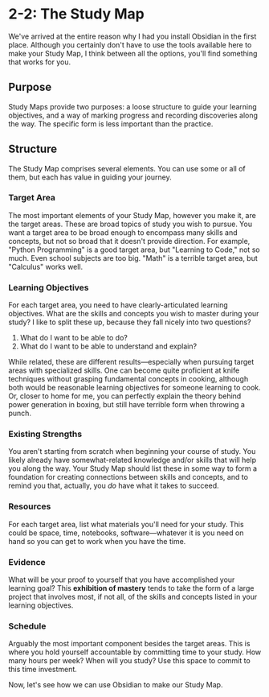 # 2-2: The Study Map

We've arrived at the entire reason why I had you install Obsidian in the first place. Although you certainly don't have to use the tools available here to make your Study Map, I think between all the options, you'll find something that works for you. 
## Purpose

Study Maps provide two purposes: a loose structure to guide your learning objectives, and a way of marking progress and recording discoveries along the way. The specific form is less important than the practice. 
## Structure

The Study Map comprises several elements. You can use some or all of them, but each has value in guiding your journey.
### Target Area

The most important elements of your Study Map, however you make it, are the target areas. These are broad topics of study you wish to pursue. You want a target area to be broad enough to encompass many skills and concepts, but not so broad that it doesn't provide direction. For example, "Python Programming" is a good target area, but "Learning to Code," not so much. Even school subjects are too big. "Math" is a terrible target area, but "Calculus" works well.
### Learning Objectives

For each target area, you need to have clearly-articulated learning objectives. What are the skills and concepts you wish to master during your study? I like to split these up, because they fall nicely into two questions?

1. What do I want to be able to do?
2. What do I want to be able to understand and explain?

While related, these are different results—especially when pursuing target areas with specialized skills. One can become quite proficient at knife techniques without grasping fundamental concepts in cooking, although both would be reasonable learning objectives for someone learning to cook. Or, closer to home for me, you can perfectly explain the theory behind power generation in boxing, but still have terrible form when throwing a punch.
### Existing Strengths

You aren't starting from scratch when beginning your course of study. You likely already have somewhat-related knowledge and/or skills that will help you along the way. Your Study Map should list these in some way to form a foundation for creating connections between skills and concepts, and to remind you that, actually, you *do* have what it takes to succeed.
### Resources

For each target area, list what materials you'll need for your study. This could be space, time, notebooks, software—whatever it is you need on hand so you can get to work when you have the time.
### Evidence

What will be your proof to yourself that you have accomplished your learning goal? This **exhibition of mastery** tends to take the form of a large project that involves most, if not all, of the skills and concepts listed in your learning objectives.
### Schedule

Arguably the most important component besides the target areas. This is where you hold yourself accountable by committing time to your study. How many hours per week? When will you study? Use this space to commit to this time investment.

Now, let's see how we can use Obsidian to make our Study Map.